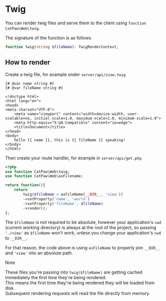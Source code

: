# Twig

You can render twig files and serve them to the client using `function CatPaw\Web\twig`.

The signature of the function is as follows

```php
function twig(string $fileName): TwigRenderContext;
```

## How to render

Create a twig file, for example under `server/api/view.twig`

```twig
{# @var name string #}
{# @var fileName string #}

<!doctype html>
<html lang="en">
<head>
<meta charset="UTF-8">
    <meta name="viewport" content="width=device-width, user-scalable=no, initial-scale=1.0, maximum-scale=1.0, minimum-scale=1.0">
    <meta http-equiv="X-UA-Compatible" content="ie=edge">
    <title>Document</title>
</head>
<body>
    hello {{ name }}, this is {{ fileName }} speaking!
</body>
</html>
```

Then create your route handler, for example in `server/api/get.php`

```php
<?php
use function CatPaw\Web\twig;
use function CatPaw\Web\asFilename;

return function(){
    return
        twig($fileName = asFileName(__DIR__, 'view'))
        ->setProperty('name', 'world')
        ->setProperty('fileName', $fileName)
        ->render();
};
```

The `$fileName` is not required to be absolute, however your application's `cwd` (current working directory) is always at the root of the project, so passing `'./view'` as `$fileName` won't work, unless you change your application's `cwd` to `__DIR__`.

For that reason, the code above is using `asFileName` to properly join `__DIR__` and `'view'` into an absolute path.

> [!NOTE]
> These files you're passing into `twig($fileName)` are getting cached immediately the first time they're being rendered.\
> This means the first time they're being rendered they will be loaded from disk.\
> Subsequent rendering requests will read the file directly from memory.
